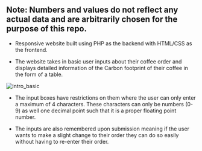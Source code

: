 ## Note: Numbers and values do not reflect any actual data and are arbitrarily chosen for the purpose of this repo. 

- Responsive website built using PHP as the backend with HTML/CSS as the frontend. 

- The website takes in basic user inputs about their coffee order and displays detailed information of the Carbon footprint of their coffee in the form of a table. 

![intro_basic](https://user-images.githubusercontent.com/45414646/190929337-e85e526f-c370-41a9-b1f6-726393c70aa9.gif)


- The input boxes have restrictions on them where the user can only enter a maximum of 4 characters. These characters can only be numbers (0-9) as well one decimal point such that it is a proper floating point number. 

- The inputs are also remembered upon submission meaning if the user wants to make a slight change to their order they can do so easily without having to re-enter their order. 



